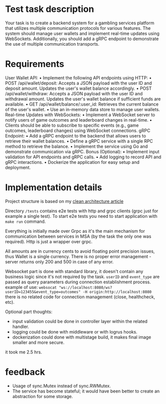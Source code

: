 # Test task description

Your task is to create a backend system for a gambling services platform that utilizes multiple communication protocols for various features. The system should manage user wallets and implement real-time updates using WebSockets. Additionally, you should add a gRPC endpoint to demonstrate the use of multiple communication transports.

# Requirements

User Wallet API:
• Implement the following API endpoints using HTTP:
• POST /api/wallet/deposit: Accepts a JSON payload with the user ID and deposit amount. Updates the user's wallet balance accordingly.
• POST /api/wallet/withdraw: Accepts a JSON payload with the user ID and withdrawal amount. Updates the user's wallet balance if sufficient funds are available.
• GET /api/wallet/balance/:user_id: Retrieves the current balance of the user's wallet.
• Use an in-memory data store to manage user wallets.
Real-time Updates with WebSockets:
• Implement a WebSocket server to notify users of game outcomes and leaderboard changes in real-time.
• Clients should be able to subscribe to specific events (e.g., game outcomes, leaderboard changes) using WebSocket connections.
gRPC Endpoint:
• Add a gRPC endpoint to the backend that allows users to retrieve their wallet balances.
• Define a gRPC service with a single RPC method to retrieve the balance.
• Implement the service using Go and demonstrate communication via gRPC.
Bonus (Optional):
• Implement input validation for API endpoints and gRPC calls.
• Add logging to record API and gRPC interactions.
• Dockerize the application for easy setup and deployment.

# Implementation details

Project structure is based on my [clean architecture article](https://medium.com/@sadensmol/my-clean-architecture-go-application-e4611b1754cb)

Directory `/tests` contains e2e tests with http and grpc clients (grpc just for example a single test). To start e2e tests you need to start application  with `make run` command.

Everything is initially made over Grpc as it's the main mechanism for communication between services in MSA (by the task the only one was required). Http is just a wrapper over grpc.

All amounts are in currency cents to avoid floating point precision issues, thus Wallet is a single currency.
There is no proper error management - server returns only 200 and 500 in case of any error.

Websocket part is done with standard library, it doesn't contain any business logic since it's not required by the task.
`userID` and `event_type` are passed as query parameters during connection establishment process.
example of use: `websocat "ws://localhost:8080/ws?userID=123455&event_type=outcomes" -H origin:http://localhost:8080`
there is no related code for connection management (close, healthcheck, etc).  

Optional part thoughts:  
- input validation could be done in controller layer within the related handler.
- logging could be done with middleware or with logrus hooks.
- dockerization could done with multistage build, it makes final image smaller and more secure.

it took me 2.5 hrs.

# feedback
- Usage of sync.Mutex instead of sync.RWMutex.
- The service has become stateful; it would have been better to create an abstraction for some storage.
